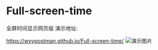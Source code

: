# Full-screen-time
全屏时间显示网页版
演示地址:

https://wxypostman.github.io/Full-screen-time/
![演示图片](https://s1.ax1x.com/2020/07/17/Us83vV.jpg)
